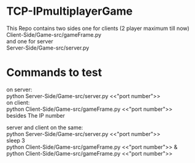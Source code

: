 # TCP-IPmultiplayerGame
This Repo contains two sides one for clients (2 player maximum till now)<br />
Client-Side/Game-src/gameFrame.py <br />
and one for server <br />
Server-Side/Game-src/server.py <br />

# Commands to test
on server: <br />
python Server-Side/Game-src/server.py <<"port number">>  <br />
on client: <br />
python Client-Side/Game-src/gameFrame.py <<"port number">>  <br />
besides The IP number <br />

server and client on the same: <br />
python Server-Side/Game-src/server.py <<"port number">>  <br />
sleep 3 <br />
python Client-Side/Game-src/gameFrame.py <<"port number">> & <br />
python Client-Side/Game-src/gameFrame.py <<"port number">><br />
